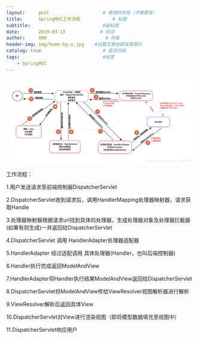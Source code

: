 ```yaml
---
layout:     post                    # 使用的布局（不需要改）
title:      SpringMVC工作流程            # 标题 
subtitle:         					#副标题   
date:       2019-03-13             # 时间
author:     XHN                      # 作者
header-img: img/home-bg-o.jpg    #这篇文章标题背景图片
catalog: true                       # 是否归档
tags:                               #标签
    - SpringMVC
---
```


![](https://github.com/15723193195/img/raw/master/SpringMVC/SpringMVC_1.png)


工作流程：




1.用户发送请求至前端控制器DispatcherServlet

2.DispatcherServlet收到请求后，调用HandlerMapping处理器映射器，请求获取Handle

3.处理器映射器根据请求url找到具体的处理器，生成处理器对象及处理器拦截器(如果有则生成)一并返回给DispatcherServlet

4.DispatcherServlet 调用 HandlerAdapter处理器适配器

5.HandlerAdapter 经过适配调用 具体处理器(Handler，也叫后端控制器)

6.Handler执行完成返回ModelAndView

7.HandlerAdapter将Handler执行结果ModelAndView返回给DispatcherServlet

8.DispatcherServlet将ModelAndView传给ViewResolver视图解析器进行解析

9.ViewResolver解析后返回具体View

10.DispatcherServlet对View进行渲染视图（即将模型数据填充至视图中）

11.DispatcherServlet响应用户
